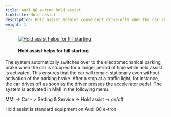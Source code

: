 ```yaml
---
title: Audi Q8 e-tron hold assist
linktitle: Hold assist
description: Hold assist enables convenient drive-offs when the car is on the usual inclines and descents of street traffic, and it prevents the vehicle from rolling.
weight: 1
---
```

<!-- markdownlint-disable MD033 -->
<figure>
    <a href="https://media.electrichasgoneaudi.net/multimedia/models/e-tron/technology/drivingassistance/holdassist/holdassist.jpg">
        <img src="https://media.electrichasgoneaudi.net/multimedia/models/e-tron/technology/drivingassistance/holdassist/holdassists.jpg"
        class="img-fluid" alt="Hold assist helps for hill starting" title="Hold assist helps for hill starting">
    </a>
    <figcaption><h4>Hold assist helps for hill starting</h4></figcaption>
</figure>

 The system automatically switches over to the electromechanical parking brake when the car is stopped for a longer period of time while hold assist is activated. This ensures that the car will remain stationary even without activation of the parking brake. After a stop at a traffic light, for instance, the car drives off as soon as the driver presses the accelerator pedal. The system is activated in MMI in the following menu.

MMI -> Car - > Setting & Service -> Hold assist -> on/off

Hold assist is standard equipment on Audi Q8 e-tron

